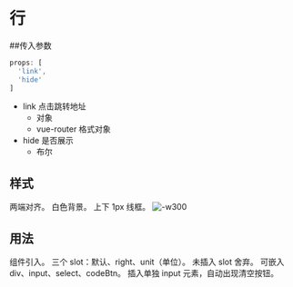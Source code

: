 # 行
##传入参数

```js
props: [
  'link',
  'hide'
]
```

- link 点击跳转地址
	- 对象
	- vue-router 格式对象
- hide 是否展示
	- 布尔

## 样式
两端对齐。
白色背景。
上下 1px 线框。
![-w300](http://markdownpic.hq5544.com/2016-04-27-14617494980840.jpg)


## 用法
组件引入。
三个 slot：默认、right、unit（单位）。
未插入 slot 舍弃。
可嵌入 div、input、select、codeBtn。
插入单独 input 元素，自动出现清空按钮。


